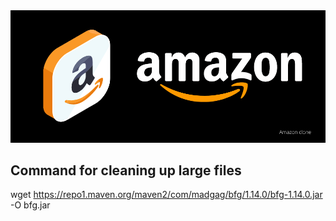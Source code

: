 <center>

<img src="./amazon.png" alt="amazon Poster"/>

</center>

## Command for cleaning up large files

wget <https://repo1.maven.org/maven2/com/madgag/bfg/1.14.0/bfg-1.14.0.jar> -O bfg.jar

